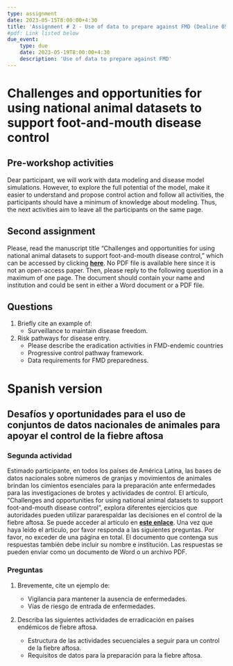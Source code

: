 ```yaml
---
type: assignment
date: 2023-05-15T8:00:00+4:30
title: 'Assignment # 2 - Use of data to prepare against FMD (Dealine 05/19/2023), paper link listed below'
#pdf: Link listed below
due_event: 
    type: due
    date: 2023-05-19T8:00:00+4:30
    description: 'Use of data to prepare against FMD'
---
```

# Challenges and opportunities for using national animal datasets to support foot-and-mouth disease control

## **Pre-workshop activities**
Dear participant, we will work with data modeling and disease model simulations. However, to explore the full potential of the model, make it easier to understand and propose control action and follow all activities, the participants should have a minimum of knowledge about modeling. Thus, the next activities aim to leave all the participants on the same page. 

## **Second assignment**
Please, read the manuscript title “Challenges and opportunities for using national animal datasets to support foot-and-mouth disease control,” which can be accessed by clicking [**here**](https://onlinelibrary.wiley.com/doi/10.1111/tbed.13858). No PDF file is available here since it is not an open-access paper.
Then, please reply to the following question in a maximum of one page.  The document should contain your name and institution and could be sent in either a Word document or a PDF file. 

## **Questions**
1.  Briefly cite an example of:
    * Surveillance to maintain disease freedom.
2. Risk pathways for disease entry.
    * Please describe the eradication activities in FMD-endemic countries
    * Progressive control pathway framework.
    * Data requirements for FMD preparedness.


# Spanish version

## Desafíos y oportunidades para el uso de conjuntos de datos nacionales de animales para apoyar el control de la fiebre aftosa

### Segunda actividad
Estimado participante, en todos los países de América Latina, las bases de datos nacionales sobre
números de granjas y movimientos de animales brindan los cimientos esenciales para la
preparación ante enfermedades para las investigaciones de brotes y actividades de control. El artículo, “Challenges and opportunities for using national animal datasets to support foot-and-mouth disease control”, explora diferentes ejercicios que autoridades pueden utilizar pararespaldar las decisiones en el control de la fiebre aftosa. Se puede acceder al artículo en [**este enlace**](https://onlinelibrary.wiley.com/doi/10.1111/tbed.13858). Una vez que haya leído el artículo, por favor responda a las siguientes preguntas. Por favor, no
exceder de una página en total. El documento que contenga sus respuestas también debe
incluir su nombre e institución. Las respuestas se pueden enviar como un documento de
Word o un archivo PDF.
### Preguntas

1. Brevemente, cite un ejemplo de:
    * Vigilancia para mantener la ausencia de enfermedades.
    * Vías de riesgo de entrada de enfermedades.

2. Describa las siguientes actividades de erradicación en países endémicos de fiebre aftosa.
    * Estructura de las actividades secuenciales a seguir para un control de la fiebre aftosa.
    * Requisitos de datos para la preparación para la fiebre aftosa.
